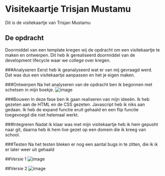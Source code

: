 # Visitekaartje Trisjan Mustamu

Dit is de visitekaartje van Trisjan Mustamu

## De opdracht
Doormiddel van een template kregen wij de opdracht om een visitekaartje te maken en ontwerpen. Dit heb ik gerealiseerd doormiddel van de development lifecycle waar we college over kregen.

###Analyseren
Eerst heb ik geanalyseerd wat er van mij gevraagd werd. Dat was dus een visitekaartje aanpassen en het je eigen maken.

###Ontwerpen
Na het analyseren van de opdracht ben ik begonnen met schetsen in mijn boekje.
![image](https://user-images.githubusercontent.com/74552944/189326258-0579a5f9-3819-4d39-9dfc-4c80d2328bfa.png)

###Bouwen
In deze fase ben ik gaan realiseren van mijn ideeën. Ik heb gezeten aan de HTML en de CSS gezeten. Javascript heb ik niks aan gedaan. Ik heb de expand functie eruit gehaald en een flip functie toegevoegd die niet helemaal werkt.

###Integreren
Nadat ik klaar was met mijn visitekaartje heb ik hem gepusht naar git, daarna heb ik hem live gezet op een domein die ik kreeg van school.

###Testen
Na het testen bleken er nog een aantal bugs in te zitten, die ik ik er later weer uit gehaald

##Versie 1
![image](https://user-images.githubusercontent.com/74552944/189329269-de741bdc-adff-42ca-8c3b-3844cff16cbc.png)

##Versie 2
![image](https://user-images.githubusercontent.com/74552944/189329332-ecff891e-eaf7-48b2-9041-7f35d6825eb7.png)
